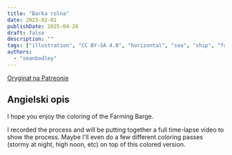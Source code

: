 ```yaml
---
title: "Barka rolna"
date: 2023-02-01
publishDate: 2025-04-28
draft: false
description: ""
tags: ["illustration", "CC BY-SA 4.0", "horizontal", "sea", "ship", "farming", "wind turbine"]
authors:
  - "seanbodley"
---
```


[Oryginał na Patreonie](https://www.patreon.com/posts/painted-farming-78049477)

## Angielski opis

I hope you enjoy the coloring of the Farming Barge. 

I recorded the process and will be putting together a full time-lapse video to show the process. Maybe I'll even do a few different coloring passes (stormy at night, high noon, etc) on top of this colored version.